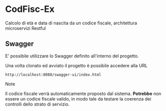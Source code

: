 # CodFisc-Ex
Calcolo di età e data di nascita da un codice fiscale, architettura microservizi Restful

## Swagger

E' possibile utilizzare lo Swagger definito all'interno del progetto.

Una volta clonato ed avviato il progetto è possibile accedere alla URL 

    http://localhost:8080/swagger-ui/index.html

>[!NOTE]
>Il codice fiscale verrà automaticamente proposto dal sistema.
>**Potrebbe** non essere un codice fiscale valido, in modo tale da testare la coerenza dei controlli dello strato di servizio.
